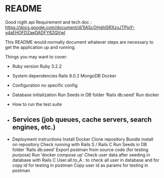 # README
Good nigth api 
Requirement and tech doc : https://docs.google.com/document/d/1lAScOHghlSRXzyJTPjoY-ydaEHOFDZaeDADFY62QVwI


This README would normally document whatever steps are necessary to get the
application up and running.

Things you may want to cover:

* Ruby version
  Ruby 3.2.2
  
* System dependencies
  Rails 8.0.2
  MongoDB
  Docker
  
* Configuration
  no specific config
  
* Database initialization
  Run Seeds in DB folder ‘Rails db:seed’
  Run docker
 
* How to run the test suite
  
  
* Services (job queues, cache servers, search engines, etc.)
  -
  
* Deployment instructions
  Install Docker
  Clone repository
  Bundle install on repository
  Check running with Rails S / Rails C
  Run Seeds in DB folder ‘Rails db:seed’
  Export postman from source code (for testing purpose)
  Run ‘docker compose up’
  Check user data after seeding in database with Rails C
        User.all.to_A : to check all user in database and for copy id for testing in postman
  Copy user id as params for testing in postman
  


